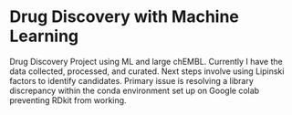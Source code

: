# Drug Discovery with Machine Learning
Drug Discovery Project using ML and large chEMBL. Currently I have the data collected, processed, and curated.
Next steps involve using Lipinski factors to identify candidates. Primary issue is resolving a library discrepancy 
within the conda environment set up on Google colab preventing RDkit from working.
